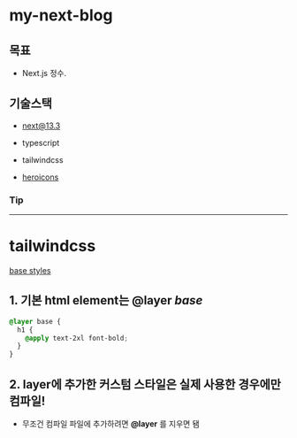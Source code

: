 # my-next-blog

## 목표

- Next.js 정수.

## 기술스택

- next@13.3
- typescript
- tailwindcss

- [heroicons](https://heroicons.com/)

### Tip

---

# tailwindcss

[base styles](https://tailwindcss.com/docs/adding-custom-styles#adding-base-styles)

## 1. 기본 html element는 **@layer _base_**

```css
@layer base {
  h1 {
    @apply text-2xl font-bold;
  }
}
```

## 2. layer에 추가한 커스텀 스타일은 실제 사용한 경우에만 컴파일!

- 무조건 컴파일 파일에 추가하려면 **@layer** 를 지우면 됌
